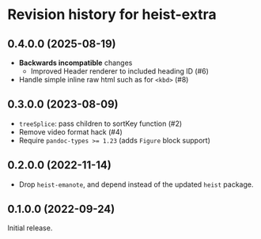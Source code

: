 # Revision history for heist-extra

## 0.4.0.0 (2025-08-19)

- **Backwards incompatible** changes
  - Improved Header renderer to included heading ID (#6)
- Handle simple inline raw html such as for `<kbd>` (#8)

## 0.3.0.0 (2023-08-09)

- `treeSplice`: pass children to sortKey function (#2)
- Remove video format hack (#4)
- Require `pandoc-types >= 1.23` (adds `Figure` block support)

## 0.2.0.0 (2022-11-14)

- Drop `heist-emanote`, and depend instead of the updated `heist` package.

## 0.1.0.0 (2022-09-24)

Initial release.
